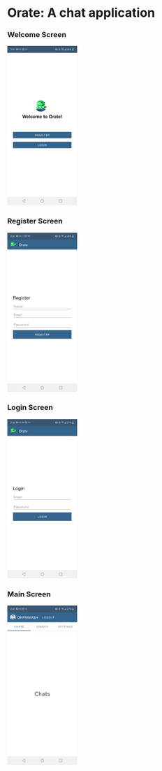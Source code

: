 # Orate: A chat application

### Welcome Screen
<img src="app/src/main/res/drawable/main.jpg" width="160px" />


### Register Screen
<img src="app/src/main/res/drawable/register.jpg" width="160px" />


### Login Screen
<img src="app/src/main/res/drawable/login.jpg" width="160px" />


### Main Screen	
<img src="app/src/main/res/drawable/logged_in.jpg" width="160px" />



